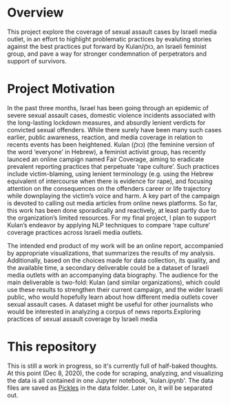 # Overview

This project explore the coverage of sexual assault cases by Israeli media outlet, in an effort to highlight problematic practices by evaluting stories against the best practices put forward by Kulan/כולן, an Israeli feminist group, and pave a way for stronger condemnation of perpetrators and support of survivors.

# Project Motivation

In the past three months, Israel has been going through an epidemic of severe sexual assault cases, domestic violence incidents associated with the long-lasting lockdown measures, and absurdly lenient verdicts for convicted sexual offenders. While there surely have been many such cases earlier, public awareness, reaction, and media coverage in relation to recents events has been heightened. Kulan (כולן) (the feminine version of the word ‘everyone’ in Hebrew), a feminist activist group, has recently launced an online campign named Fair Coverage, aiming to eradicate prevalent reporting practices that perpetuate ‘rape culture’. Such practices include victim-blaming, using lenient terminology (e.g. using the Hebrew equivalent of intercourse when there is evidence for rape), and focusing attention on the consequences on the offenders career or life trajectory while downplaying the victim’s voice and harm. A key part of the campaign is devoted to calling out media articles from online news platforms. So far, this work has been done sporadically and reactively, at least partly due to the organization’s limited resources. For my final project, I plan to support Kulan’s endeavor by applying NLP techniques to compare ‘rape culture’ coverage practices across Israeli media outlets.

The intended end product of my work will be an online report, accompanied by appropriate visualizations, that summarizes the results of my analysis. Additionally, based on the choices made for data collection, its quality, and the available time, a secondary deliverable could be a dataset of Israeli media outlets with an accompanying data biography. The audience for the main deliverable is two-fold: Kulan (and similar organizations), which could use these results to strengthen their current campaign, and the wider Israeli public, who would hopefully learn about how different media outlets cover sexual assault cases. A dataset might be useful for other journalists who would be interested in analyzing a corpus of news reports.Exploring practices of sexual assault coverage by Israeli media

# This repository

This is still a work in progress, so it's currently full of half-baked thoughts. At this point (Dec 8, 2020), the code for scraping, analyzing, and visualizing the data is all contained in one Jupyter notebook, 'kulan.ipynb'. The data files are saved as [Pickles](https://docs.python.org/3/library/pickle.html) in the data folder. Later on, it will be separated out.

